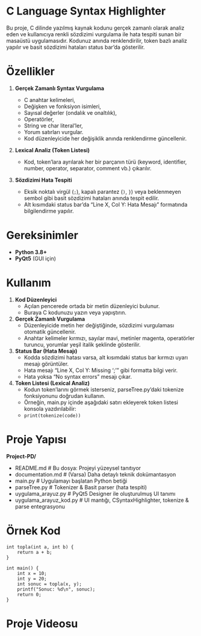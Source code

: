 # C Language Syntax Highlighter

Bu proje, C dilinde yazılmış kaynak kodunu gerçek zamanlı olarak analiz eden ve kullanıcıya renkli sözdizimi vurgulama ile hata tespiti sunan bir masaüstü uygulamasıdır. Kodunuz anında renklendirilir, token bazlı analiz yapılır ve basit sözdizimi hataları status bar’da gösterilir.

# Özellikler

1. **Gerçek Zamanlı Syntax Vurgulama**  
   - C anahtar kelimeleri,  
   - Değişken ve fonksiyon isimleri,
   - Sayısal değerler (ondalık ve onaltılık), 
   - Operatörler,  
   - String ve char literal’ler,
   - Yorum satırları vurgular. 
   - Kod düzenleyicide her değişiklik anında renklendirme güncellenir.

2. **Lexical Analiz (Token Listesi)**  
   - Kod, token’lara ayrılarak her bir parçanın türü (keyword, identifier, number, operator, separator, comment vb.) çıkarılır.  

3. **Sözdizimi Hata Tespiti**  
   - Eksik noktalı virgül (`;`), kapalı parantez (`)`, `}`) veya beklenmeyen sembol gibi basit sözdizimi hataları anında tespit edilir.  
   - Alt kısımdaki status bar’da “Line X, Col Y: Hata Mesajı” formatında bilgilendirme yapılır.

# Gereksinimler

- **Python 3.8+**  
- **PyQt5** (GUI için)  

# Kullanım
  1. **Kod Düzenleyici**
     - Açılan pencerede ortada bir metin düzenleyici bulunur.
     - Buraya C kodunuzu yazın veya yapıştırın.
  2. **Gerçek Zamanlı Vurgulama**
     - Düzenleyicide metin her değiştiğinde, sözdizimi vurgulaması otomatik güncellenir.
     - Anahtar kelimeler kırmızı, sayılar mavi, metinler magenta, operatörler turuncu, yorumlar yeşil italik şeklinde gösterilir.
  3. **Status Bar (Hata Mesajı)**
     - Kodda sözdizimi hatası varsa, alt kısımdaki status bar kırmızı uyarı mesajı görüntüler.
     - Hata mesajı “Line X, Col Y: Missing ‘;’” gibi formatta bilgi verir.
     - Hata yoksa “No syntax errors” mesajı çıkar.
  4. **Token Listesi (Lexical Analiz)**
     - Kodun token’larını görmek isterseniz, parseTree.py’daki tokenize fonksiyonunu doğrudan kullanın.
     - Örneğin, main.py içinde aşağıdaki satırı ekleyerek token listesi konsola yazdırılabilir:
     - `print(tokenize(code))`

# Proje Yapısı

**Project-PD/**
- README.md                   # Bu dosya: Projeyi yüzeysel tanıtıyor
- documentation.md            # (Varsa) Daha detaylı teknik dokümantasyon
- main.py                     # Uygulamayı başlatan Python betiği
- parseTree.py                # Tokenizer & Basit parser (hata tespiti)
- uygulama_arayuz.py          # PyQt5 Designer ile oluşturulmuş UI tanımı
- uygulama_arayuz_kod.py      # UI mantığı, CSyntaxHighlighter, tokenize & parse entegrasyonu


# Örnek Kod
```
int topla(int a, int b) {
    return a + b;
}

int main() {
    int x = 10;
    int y = 20;
    int sonuc = topla(x, y);
    printf("Sonuc: %d\n", sonuc);
    return 0;
}
```

# Proje Videosu
